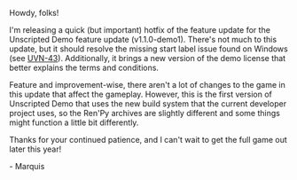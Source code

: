 <!--
    .. title: Releasing a hotfix for v1.1.0-demo1
    .. slug: releasing-a-hotfix-for-v110-demo1
    .. date: 2020-01-31 16:24:38 UTC-05:00
    .. tags: demo, update, bugfix
    .. description: I'm releasing a quick (but important) hotfix of the feature update for the Unscripted Demo feature update (v1.1.0-demo1).
    .. type: text
-->

Howdy, folks!

I'm releasing a quick (but important) hotfix of the feature update for the Unscripted Demo feature update (v1.1.0-demo1). There's not much to this update, but it should resolve the missing start label issue found on Windows (see [UVN-43](https://youtrack.marquiskurt.net/youtrack/issue/UVN-43)). Additionally, it brings a new version of the demo license that better explains the terms and conditions.

Feature and improvement-wise, there aren't a lot of changes to the game in this update that affect the gameplay. However, this is the first version of Unscripted Demo that uses the new build system that the current developer project uses, so the Ren'Py archives are slightly different and some things might function a little bit differently.

Thanks for your continued patience, and I can't wait to get the full game out later this year!

\- Marquis
